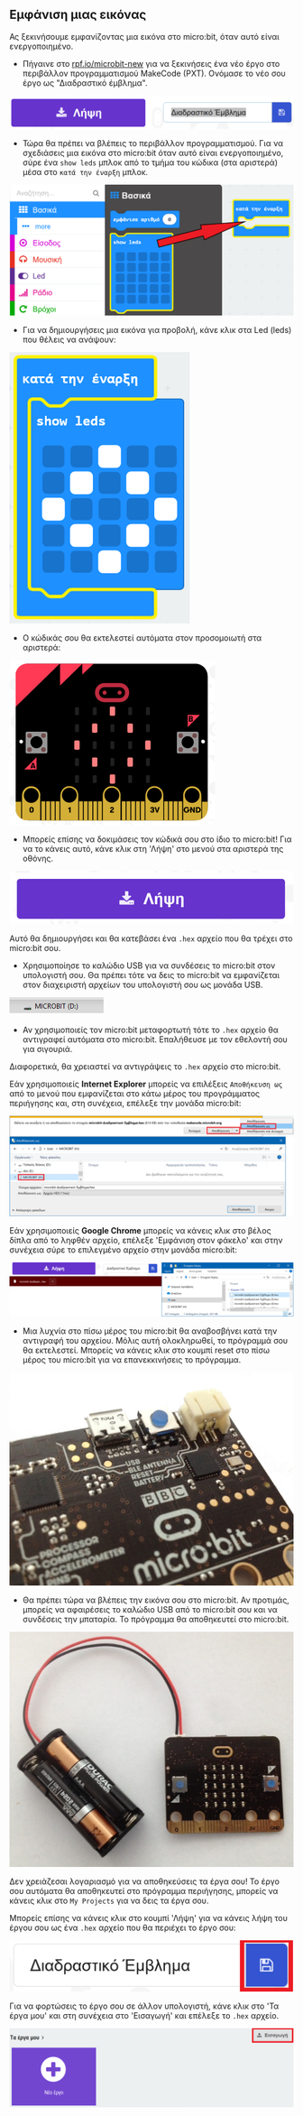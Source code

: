 ## Εμφάνιση μιας εικόνας

Ας ξεκινήσουμε εμφανίζοντας μια εικόνα στο micro:bit, όταν αυτό είναι ενεργοποιημένο.

+ Πήγαινε στο <a href="https://rpf.io/microbit-new" target="_blank">rpf.io/microbit-new</a> για να ξεκινήσεις ένα νέο έργο στο περιβάλλον προγραμματισμού MakeCode (PXT). Ονόμασε το νέο σου έργο ως "Διαδραστικό έμβλημα".

![screenshot](images/badge-name.png)

+ Τώρα θα πρέπει να βλέπεις το περιβάλλον προγραμματισμού. Για να σχεδιάσεις μια εικόνα στο micro:bit όταν αυτό είναι ενεργοποιημένο, σύρε ένα `show leds` μπλοκ από το τμήμα του κώδικα (στα αριστερά) μέσα στο `κατά την έναρξη` μπλοκ.

![screenshot](images/badge-draw.png)

+ Για να δημιουργήσεις μια εικόνα για προβολή, κάνε κλικ στα Led (leds) που θέλεις να ανάψουν:

![screenshot](images/badge-pattern.png)

+ Ο κώδικάς σου θα εκτελεστεί αυτόματα στον προσομοιωτή στα αριστερά:

![screenshot](images/badge-emulator.png)

+ Μπορείς επίσης να δοκιμάσεις τον κώδικά σου στο ίδιο το micro:bit! Για να το κάνεις αυτό, κάνε κλικ στη 'Λήψη' στο μενού στα αριστερά της οθόνης.

![screenshot](images/badge-download.png)

Αυτό θα δημιουργήσει και θα κατεβάσει ένα `.hex` αρχείο που θα τρέχει στο micro:bit σου.

+ Χρησιμοποίησε το καλώδιο USB για να συνδέσεις το micro:bit στον υπολογιστή σου. Θα πρέπει τότε να δεις το micro:bit να εμφανίζεται στον διαχειριστή αρχείων του υπολογιστή σου ως μονάδα USB. 

![screenshot](images/badge-drive.png)

+ Αν χρησιμοποιείς τον micro:bit μεταφορτωτή τότε το `.hex` αρχείο θα αντιγραφεί αυτόματα στο micro:bit. Επαλήθευσε με τον εθελοντή σου για σιγουριά. 

Διαφορετικά, θα χρειαστεί να αντιγράψεις το `.hex` αρχείο στο micro:bit.

Εάν χρησιμοποιείς **Internet Explorer** μπορείς να επιλέξεις `Αποθήκευση ως` από το μενού που εμφανίζεται στο κάτω μέρος του προγράμματος περιήγησης και, στη συνέχεια, επέλεξε την μονάδα micro:bit:

![screenshot](images/badge-save-explorer.png)

Εάν χρησιμοποιείς **Google Chrome** μπορείς να κάνεις κλικ στο βέλος δίπλα από το ληφθέν αρχείο, επέλεξε 'Εμφάνιση στον φάκελο' και στην συνέχεια σύρε το επιλεγμένο αρχείο στην μονάδα micro:bit:

![screenshot](images/badge-save-chrome.png)

+ Μια λυχνία στο πίσω μέρος του micro:bit θα αναβοσβήνει κατά την αντιγραφή του αρχείου. Μόλις αυτή ολοκληρωθεί, το πρόγραμμά σου θα εκτελεστεί. Μπορείς να κάνεις κλικ στο κουμπί reset στο πίσω μέρος του micro:bit για να επανεκκινήσεις το πρόγραμμα.

![screenshot](images/badge-reset.jpg)

+ Θα πρέπει τώρα να βλέπεις την εικόνα σου στο micro:bit. Αν προτιμάς, μπορείς να αφαιρέσεις το καλώδιο USB από το micro:bit σου και να συνδέσεις την μπαταρία. Το πρόγραμμα θα αποθηκευτεί στο micro:bit.

![screenshot](images/badge-battery.jpg)

Δεν χρειάζεσαι λογαριασμό για να αποθηκεύσεις τα έργα σου! Το έργο σου αυτόματα θα αποθηκευτεί στο πρόγραμμα περιήγησης, μπορείς να κάνεις κλικ στο `My Projects` για να δεις τα έργα σου.

Μπορείς επίσης να κάνεις κλικ στο κουμπί 'Λήψη' για να κάνεις λήψη του έργου σου ως ένα `.hex` αρχείο που θα περιέχει το έργο σου:

![screenshot](images/badge-save.png)

Για να φορτώσεις το έργο σου σε άλλον υπολογιστή, κάνε κλικ στο 'Τα έργα μου' και στη συνέχεια στο 'Εισαγωγή' και επέλεξε το `.hex` αρχείο.

![screenshot](images/badge-import.png)